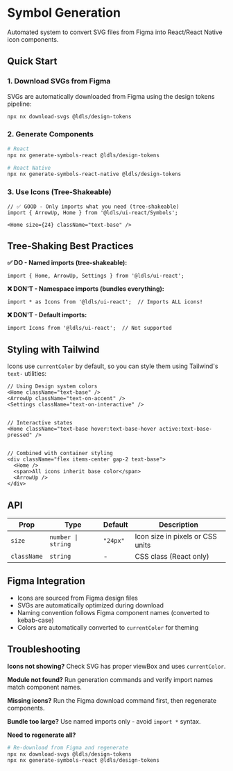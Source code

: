 # Symbol Generation

Automated system to convert SVG files from Figma into React/React Native icon components.

## Quick Start

### 1. Download SVGs from Figma

SVGs are automatically downloaded from Figma using the design tokens pipeline:

```bash
npx nx download-svgs @ldls/design-tokens
```

### 2. Generate Components

```bash
# React
npx nx generate-symbols-react @ldls/design-tokens

# React Native
npx nx generate-symbols-react-native @ldls/design-tokens
```

### 3. Use Icons (Tree-Shakeable)

```tsx
// ✅ GOOD - Only imports what you need (tree-shakeable)
import { ArrowUp, Home } from '@ldls/ui-react/Symbols';

<Home size={24} className="text-base" />
```

## Tree-Shaking Best Practices

**✅ DO - Named imports (tree-shakeable):**

```tsx
import { Home, ArrowUp, Settings } from '@ldls/ui-react';
```

**❌ DON'T - Namespace imports (bundles everything):**

```tsx
import * as Icons from '@ldls/ui-react';  // Imports ALL icons!
```

**❌ DON'T - Default imports:**

```tsx
import Icons from '@ldls/ui-react';  // Not supported
```

## Styling with Tailwind

Icons use `currentColor` by default, so you can style them using Tailwind's `text-` utilities:

```tsx
// Using Design system colors
<Home className="text-base" />
<ArrowUp className="text-on-accent" />
<Settings className="text-on-interactive" />


// Interactive states
<Home className="text-base hover:text-base-hover active:text-base-pressed" />


// Combined with container styling
<div className="flex items-center gap-2 text-base">
  <Home />
  <span>All icons inherit base color</span>
  <ArrowUp />
</div>
```

## API

| Prop        | Type               | Default  | Description                      |
| ----------- | ------------------ | -------- | -------------------------------- |
| `size`      | `number \| string` | `"24px"` | Icon size in pixels or CSS units |
| `className` | `string`           | -        | CSS class (React only)           |

## Figma Integration

- Icons are sourced from Figma design files
- SVGs are automatically optimized during download
- Naming convention follows Figma component names (converted to kebab-case)
- Colors are automatically converted to `currentColor` for theming

## Troubleshooting

**Icons not showing?** Check SVG has proper viewBox and uses `currentColor`.

**Module not found?** Run generation commands and verify import names match component names.

**Missing icons?** Run the Figma download command first, then regenerate components.

**Bundle too large?** Use named imports only - avoid `import *` syntax.

**Need to regenerate all?**

```bash
# Re-download from Figma and regenerate
npx nx download-svgs @ldls/design-tokens
npx nx generate-symbols-react @ldls/design-tokens
```
